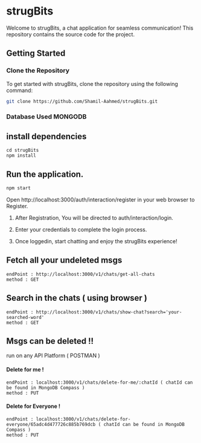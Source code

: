 # strugBits

Welcome to strugBits, a chat application for seamless communication! This repository contains the source code for the project.

## Getting Started

### Clone the Repository

To get started with strugBits, clone the repository using the following command:
```bash
git clone https://github.com/Shamil-Aahmed/strugBits.git
```
### Database Used MONGODB

## install dependencies
```
cd strugBits
npm install
```
## Run the application.
```bash
npm start
```

Open http://localhost:3000/auth/interaction/register in your web browser to Register.

1. After Registration, You will be directed to auth/interaction/login.

2. Enter your credentials to complete the login process.

3. Once loggedin, start chatting and enjoy the strugBits experience!

## Fetch all your undeleted msgs
```
endPoint : http://localhost:3000/v1/chats/get-all-chats
method : GET
```
## Search in the chats ( using browser )
```
endPoint : http://localhost:3000/v1/chats/show-chat?search='your-searched-word'
method : GET
```

## Msgs can be deleted !!
run on any API Platform ( POSTMAN )
#### Delete for me !
```
endPoint : localhost:3000/v1/chats/delete-for-me/:chatId ( chatId can be found in MongoDB Compass )
method : PUT
```
#### Delete for Everyone !
```
endPoint : localhost:3000/v1/chats/delete-for-everyone/65adc4d477726c885b769dcb ( chatId can be found in MongoDB Compass )
method : PUT
```
